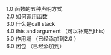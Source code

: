 1.0 函数的五种声明方式 <br>
2.0 如何调用函数 <br>
3.0 什么是call stack<br> 
4.0 this and argument （可以补充到this）<br>
5.0 作用域 （已经添加到2.0 ）<br>
6.0 闭包 （已经添加到）<br>










